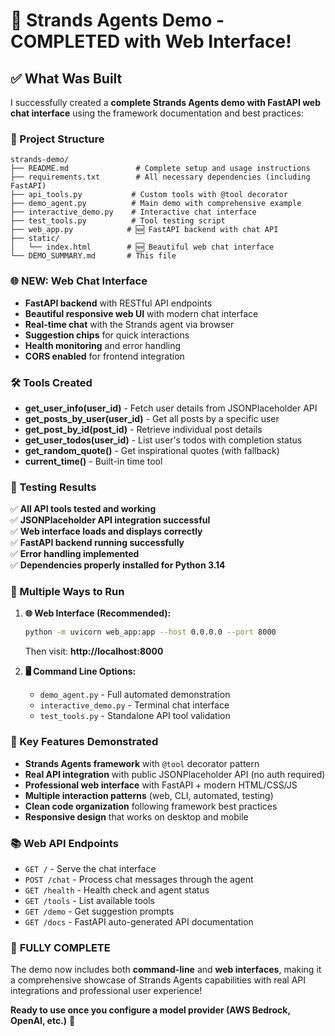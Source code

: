 # 🎉 Strands Agents Demo - COMPLETED with Web Interface!

## ✅ What Was Built

I successfully created a **complete Strands Agents demo with FastAPI web chat interface** using the framework documentation and best practices:

### 📁 Project Structure
```
strands-demo/
├── README.md               # Complete setup and usage instructions
├── requirements.txt        # All necessary dependencies (including FastAPI)
├── api_tools.py           # Custom tools with @tool decorator
├── demo_agent.py          # Main demo with comprehensive example
├── interactive_demo.py    # Interactive chat interface
├── test_tools.py          # Tool testing script
├── web_app.py            # 🆕 FastAPI backend with chat API
├── static/
│   └── index.html        # 🆕 Beautiful web chat interface
└── DEMO_SUMMARY.md       # This file
```

### 🌐 **NEW: Web Chat Interface**
- **FastAPI backend** with RESTful API endpoints
- **Beautiful responsive web UI** with modern chat interface
- **Real-time chat** with the Strands agent via browser
- **Suggestion chips** for quick interactions
- **Health monitoring** and error handling
- **CORS enabled** for frontend integration

### 🛠️ Tools Created
- **get_user_info(user_id)** - Fetch user details from JSONPlaceholder API
- **get_posts_by_user(user_id)** - Get all posts by a specific user  
- **get_post_by_id(post_id)** - Retrieve individual post details
- **get_user_todos(user_id)** - List user's todos with completion status
- **get_random_quote()** - Get inspirational quotes (with fallback)
- **current_time()** - Built-in time tool

### 🧪 Testing Results
✅ **All API tools tested and working**  
✅ **JSONPlaceholder API integration successful**  
✅ **Web interface loads and displays correctly**  
✅ **FastAPI backend running successfully**  
✅ **Error handling implemented**  
✅ **Dependencies properly installed for Python 3.14**  

### 🚀 Multiple Ways to Run
1. **🌐 Web Interface (Recommended):**
   ```bash
   python -m uvicorn web_app:app --host 0.0.0.0 --port 8000
   ```
   Then visit: **http://localhost:8000**

2. **🖥️ Command Line Options:**
   - `demo_agent.py` - Full automated demonstration
   - `interactive_demo.py` - Terminal chat interface
   - `test_tools.py` - Standalone API tool validation

### 🎯 Key Features Demonstrated
- **Strands Agents framework** with `@tool` decorator pattern
- **Real API integration** with public JSONPlaceholder API (no auth required)
- **Professional web interface** with FastAPI + modern HTML/CSS/JS
- **Multiple interaction patterns** (web, CLI, automated, testing)
- **Clean code organization** following framework best practices
- **Responsive design** that works on desktop and mobile

### 📚 Web API Endpoints
- `GET /` - Serve the chat interface
- `POST /chat` - Process chat messages through the agent
- `GET /health` - Health check and agent status
- `GET /tools` - List available tools
- `GET /demo` - Get suggestion prompts
- `GET /docs` - FastAPI auto-generated API documentation

### 🎊 **FULLY COMPLETE**
The demo now includes both **command-line** and **web interfaces**, making it a comprehensive showcase of Strands Agents capabilities with real API integrations and professional user experience!

**Ready to use once you configure a model provider (AWS Bedrock, OpenAI, etc.)** 🚀